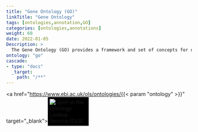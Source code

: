 ```yaml
---
title: "Gene Ontology (GO)"
linkTitle: "Gene Ontology"
tags: [ontologies,annotation,GO]
categories: [ontologies,annotations]
weight: 60
date: 2022-01-05
Description: >
  The Gene Ontology (GO) provides a framework and set of concepts for describing the functions of gene products from all organisms.
ontology: "go"
cascade:
- type: "docs"
  _target:
    path: "/**"
---
```


[//]: # (feel free to add extra details here or include a readme file)

<a href="https://www.ebi.ac.uk/ols/ontologies/{{< param "ontology" >}}" target="_blank"><img src="https://www.ebi.ac.uk/ols/img/OLS_logo_2017.png" style="max-width: 20%; background: #000000; padding: 5px;" alt="Open in the Ontology Lookup Service (OLS)" ></a>

<div id="result">
<script>  $( "#result" ).load( "https://www.ebi.ac.uk/ols/ontologies/{{< param "ontology" >}}  #ontology_info_box", function(){$("a[href^='../']").each(function(){$(this).attr('target','_blank');$(this).attr('href',$(this).attr('href').replace('../','https://www.ebi.ac.uk/ols/'));})})</script>


</script>
</div>
